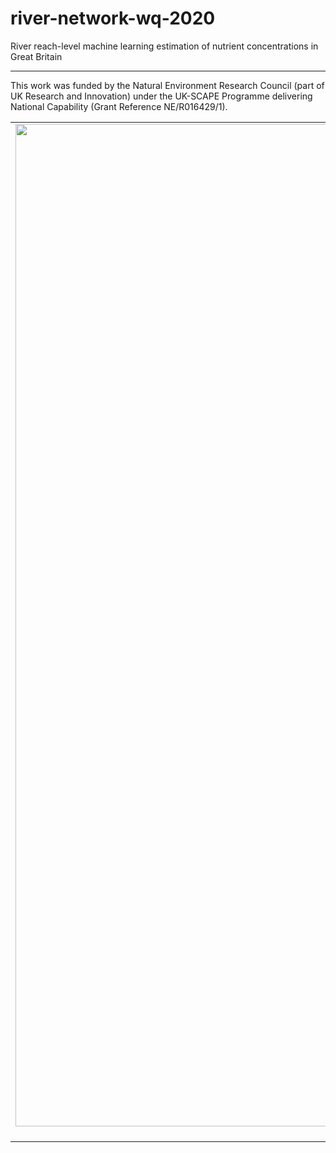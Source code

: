 # river-network-wq-2020

River reach-level machine learning estimation of nutrient concentrations in Great Britain


***

This work was funded by the Natural Environment Research Council (part of UK Research and Innovation) under the UK-SCAPE Programme delivering National Capability (Grant Reference NE/R016429/1).



| | | |
|:-------------------------:|:-------------------------:|:-------------------------:|
|<img width="1604" alt="UKCEH logo" src="https://brandroom.ceh.ac.uk/sites/default/files/images/theme/UKCEH-Logo_Long_Pos_RGB_720x170.png">  UKCEH |  <img width="1604" alt="UKSCAPE logo" src="https://uk-scape.ceh.ac.uk/sites/default/files/images/theme/UK_SCAPE_Logo_Positive_0.png"> UKSCAPE|<img width="1604" alt="" src="">|
